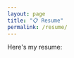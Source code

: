 ```yaml
---
layout: page
title: "📋 Resume"
permalink: /resume/
---
```


Here's my resume:

<object data="/assets/resume/Phuong Pham 2024 - Graphics - 1 Page.pdf" width="100%" height="600"></object>
